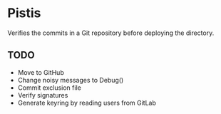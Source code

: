 # Pistis

Verifies the commits in a Git repository before deploying the directory.


## TODO

- Move to GitHub
- Change noisy messages to Debug()
- Commit exclusion file
- Verify signatures
- Generate keyring by reading users from GitLab
